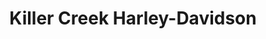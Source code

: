 ---
title: "Killer Creek Harley-Davidson"
url: /roswell/killer-creek-harley-davidson/
shop: Motorrad
---